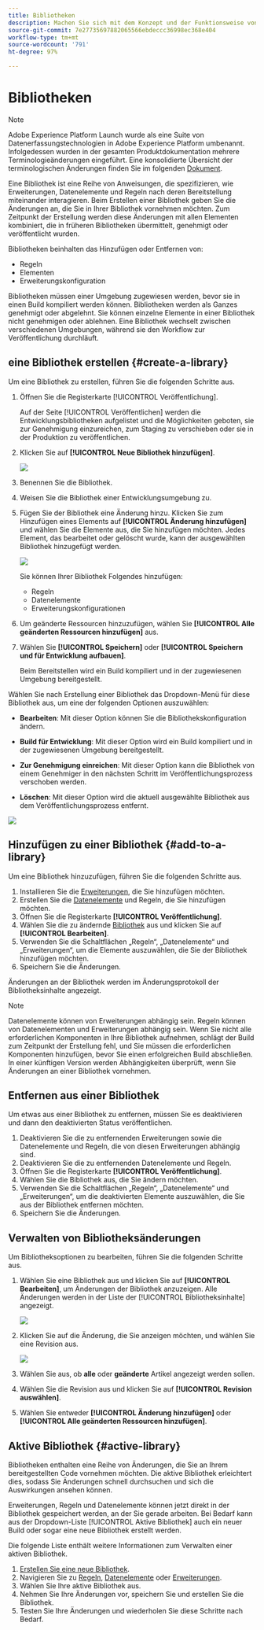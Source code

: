 ```yaml
---
title: Bibliotheken
description: Machen Sie sich mit dem Konzept und der Funktionsweise von Tag-Bibliotheken in Adobe Experience Platform vertraut.
source-git-commit: 7e27735697882065566ebdeccc36998ec368e404
workflow-type: tm+mt
source-wordcount: '791'
ht-degree: 97%

---
```


# Bibliotheken

>[!NOTE]
>
>Adobe Experience Platform Launch wurde als eine Suite von Datenerfassungstechnologien in Adobe Experience Platform umbenannt. Infolgedessen wurden in der gesamten Produktdokumentation mehrere Terminologieänderungen eingeführt. Eine konsolidierte Übersicht der terminologischen Änderungen finden Sie im folgenden [Dokument](../../term-updates.md).

Eine Bibliothek ist eine Reihe von Anweisungen, die spezifizieren, wie Erweiterungen, Datenelemente und Regeln nach deren Bereitstellung miteinander interagieren. Beim Erstellen einer Bibliothek geben Sie die Änderungen an, die Sie in Ihrer Bibliothek vornehmen möchten. Zum Zeitpunkt der Erstellung werden diese Änderungen mit allen Elementen kombiniert, die in früheren Bibliotheken übermittelt, genehmigt oder veröffentlicht wurden.

Bibliotheken beinhalten das Hinzufügen oder Entfernen von:

* Regeln
* Elementen
* Erweiterungskonfiguration

Bibliotheken müssen einer Umgebung zugewiesen werden, bevor sie in einen Build kompiliert werden können. Bibliotheken werden als Ganzes genehmigt oder abgelehnt. Sie können einzelne Elemente in einer Bibliothek nicht genehmigen oder ablehnen. Eine Bibliothek wechselt zwischen verschiedenen Umgebungen, während sie den Workflow zur Veröffentlichung durchläuft.

## eine Bibliothek erstellen {#create-a-library}

Um eine Bibliothek zu erstellen, führen Sie die folgenden Schritte aus.

1. Öffnen Sie die Registerkarte [!UICONTROL Veröffentlichung].

   Auf der Seite [!UICONTROL Veröffentlichen] werden die Entwicklungsbibliotheken aufgelistet und die Möglichkeiten geboten, sie zur Genehmigung einzureichen, zum Staging zu verschieben oder sie in der Produktion zu veröffentlichen.

1. Klicken Sie auf **[!UICONTROL Neue Bibliothek hinzufügen]**.

   ![](../../images/library-create.jpg)

1. Benennen Sie die Bibliothek.
1. Weisen Sie die Bibliothek einer Entwicklungsumgebung zu.
1. Fügen Sie der Bibliothek eine Änderung hinzu.
Klicken Sie zum Hinzufügen eines Elements auf **[!UICONTROL Änderung hinzufügen]** und wählen Sie die Elemente aus, die Sie hinzufügen möchten. Jedes Element, das bearbeitet oder gelöscht wurde, kann der ausgewählten Bibliothek hinzugefügt werden.

   ![](../../images/library-add-change.jpg)

   Sie können Ihrer Bibliothek Folgendes hinzufügen:

   * Regeln
   * Datenelemente
   * Erweiterungskonfigurationen

1. Um geänderte Ressourcen hinzuzufügen, wählen Sie **[!UICONTROL Alle geänderten Ressourcen hinzufügen]** aus.
1. Wählen Sie **[!UICONTROL Speichern]** oder **[!UICONTROL Speichern und für Entwicklung aufbauen]**.

   Beim Bereitstellen wird ein Build kompiliert und in der zugewiesenen Umgebung bereitgestellt.

Wählen Sie nach Erstellung einer Bibliothek das Dropdown-Menü für diese Bibliothek aus, um eine der folgenden Optionen auszuwählen:

* **Bearbeiten**: Mit dieser Option können Sie die Bibliothekskonfiguration ändern.

* **Build für Entwicklung**: Mit dieser Option wird ein Build kompiliert und in der zugewiesenen Umgebung bereitgestellt.

* **Zur Genehmigung einreichen**: Mit dieser Option kann die Bibliothek von einem Genehmiger in den nächsten Schritt im Veröffentlichungsprozess verschoben werden.

* **Löschen**: Mit dieser Option wird die aktuell ausgewählte Bibliothek aus dem Veröffentlichungsprozess entfernt.

![](../../images/library-menu.png)

## Hinzufügen zu einer Bibliothek {#add-to-a-library}

Um eine Bibliothek hinzuzufügen, führen Sie die folgenden Schritte aus.

1. Installieren Sie die [Erweiterungen](../managing-resources/extensions/overview.md), die Sie hinzufügen möchten.
1. Erstellen Sie die [Datenelemente](../managing-resources/data-elements.md) und Regeln, die Sie hinzufügen möchten.
1. Öffnen Sie die Registerkarte **[!UICONTROL Veröffentlichung]**.
1. Wählen Sie die zu ändernde [Bibliothek](libraries.md) aus und klicken Sie auf **[!UICONTROL Bearbeiten]**.
1. Verwenden Sie die Schaltflächen „Regeln“, „Datenelemente“ und „Erweiterungen“, um die Elemente auszuwählen, die Sie der Bibliothek hinzufügen möchten.
1. Speichern Sie die Änderungen.

Änderungen an der Bibliothek werden im Änderungsprotokoll der Bibliotheksinhalte angezeigt.

>[!NOTE]
>
>Datenelemente können von Erweiterungen abhängig sein. Regeln können von Datenelementen und Erweiterungen abhängig sein. Wenn Sie nicht alle erforderlichen Komponenten in Ihre Bibliothek aufnehmen, schlägt der Build zum Zeitpunkt der Erstellung fehl, und Sie müssen die erforderlichen Komponenten hinzufügen, bevor Sie einen erfolgreichen Build abschließen. In einer künftigen Version werden Abhängigkeiten überprüft, wenn Sie Änderungen an einer Bibliothek vornehmen.

## Entfernen aus einer Bibliothek

Um etwas aus einer Bibliothek zu entfernen, müssen Sie es deaktivieren und dann den deaktivierten Status veröffentlichen.

1. Deaktivieren Sie die zu entfernenden Erweiterungen sowie die Datenelemente und Regeln, die von diesen Erweiterungen abhängig sind.
1. Deaktivieren Sie die zu entfernenden Datenelemente und Regeln.
1. Öffnen Sie die Registerkarte **[!UICONTROL Veröffentlichung]**.
1. Wählen Sie die Bibliothek aus, die Sie ändern möchten.
1. Verwenden Sie die Schaltflächen „Regeln“, „Datenelemente“ und „Erweiterungen“, um die deaktivierten Elemente auszuwählen, die Sie aus der Bibliothek entfernen möchten.
1. Speichern Sie die Änderungen.

## Verwalten von Bibliotheksänderungen

Um Bibliotheksoptionen zu bearbeiten, führen Sie die folgenden Schritte aus.

1. Wählen Sie eine Bibliothek aus und klicken Sie auf **[!UICONTROL Bearbeiten]**, um Änderungen der Bibliothek anzuzeigen. Alle Änderungen werden in der Liste der [!UICONTROL Bibliotheksinhalte] angezeigt.

   ![](../../images/library-contents.jpg)

1. Klicken Sie auf die Änderung, die Sie anzeigen möchten, und wählen Sie eine Revision aus.

   ![](../../images/library-contents-revision.jpg)

1. Wählen Sie aus, ob **alle** oder **geänderte** Artikel angezeigt werden sollen.
1. Wählen Sie die Revision aus und klicken Sie auf **[!UICONTROL Revision auswählen]**.
1. Wählen Sie entweder **[!UICONTROL Änderung hinzufügen]** oder **[!UICONTROL Alle geänderten Ressourcen hinzufügen]**.

## Aktive Bibliothek {#active-library}

Bibliotheken enthalten eine Reihe von Änderungen, die Sie an Ihrem bereitgestellten Code vornehmen möchten. Die aktive Bibliothek erleichtert dies, sodass Sie Änderungen schnell durchsuchen und sich die Auswirkungen ansehen können.

Erweiterungen, Regeln und Datenelemente können jetzt direkt in der Bibliothek gespeichert werden, an der Sie gerade arbeiten. Bei Bedarf kann aus der Dropdown-Liste [!UICONTROL Aktive Bibliothek] auch ein neuer Build oder sogar eine neue Bibliothek erstellt werden.

Die folgende Liste enthält weitere Informationen zum Verwalten einer aktiven Bibliothek.

1. [Erstellen Sie eine neue Bibliothek](libraries.md#create-a-library).
1. Navigieren Sie zu [Regeln](../managing-resources/rules.md), [Datenelemente](../managing-resources/data-elements.md) oder [Erweiterungen](../managing-resources/extensions/overview.md).
1. Wählen Sie Ihre aktive Bibliothek aus.
1. Nehmen Sie Ihre Änderungen vor, speichern Sie und erstellen Sie die Bibliothek.
1. Testen Sie Ihre Änderungen und wiederholen Sie diese Schritte nach Bedarf.
